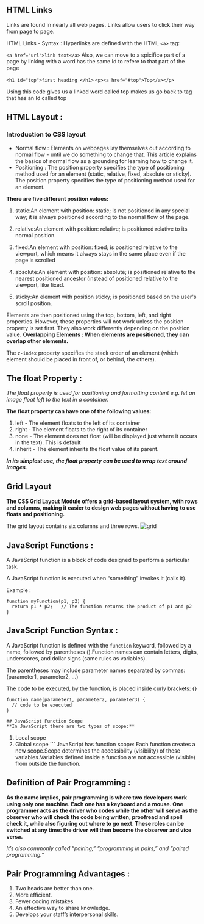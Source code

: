 ## HTML Links
Links are found in nearly all web pages. Links allow users to click their way from page to page.

HTML Links - Syntax :
Hyperlinks are defined with the HTML `<a>` tag:

`<a href="url">link text</a>` Also, we can move to a spicifice part of a page by linking with a word has the same Id to refere to that part of the page

`<h1 id="top">first heading </h1>`
`<p><a href="#top">Top</a></p>`

Using this code gives us a linked word called top makes us go back to tag that has an Id called top

## HTML Layout :
### Introduction to CSS layout
* Normal flow : Elements on webpages lay themselves out according to normal flow - until we do something to change that. This article explains the basics of normal flow as a grounding for learning how to change it.
*  Positioning : The position property specifies the type of positioning method used for an element (static, relative, fixed, absolute or sticky).
The position property specifies the type of positioning method used for an element.

**There are five different position values:**

1. static:An element with position: static; is not positioned in any special way; it is always positioned according to the normal flow of the page.

2. relative:An element with position: relative; is positioned relative to its normal position.

3. fixed:An element with position: fixed; is positioned relative to the viewport, which means it always stays in the same place even if the page is scrolled

4. absolute:An element with position: absolute; is positioned relative to the nearest positioned ancestor (instead of positioned relative to the viewport, like fixed.

5. sticky:An element with position sticky; is positioned based on the user's scroll position.

Elements are then positioned using the top, bottom, left, and right properties. However, these properties will not work unless the position property is set first. They also work differently depending on the position value.
**Overlapping Elements : When elements are positioned, they can overlap other elements.**

The `z-index` property specifies the stack order of an element (which element should be placed in front of, or behind, the others).

## The float Property :
*The float property is used for positioning and formatting content e.g. let an image float left to the text in a container.*

**The float property can have one of the following values:**

1. left - The element floats to the left of its container
2. right - The element floats to the right of its container
3. none - The element does not float (will be displayed just where it occurs in the text). This is default
4. inherit - The element inherits the float value of its parent.

***In its simplest use, the float property can be used to wrap text around images***.

## Grid Layout
**The CSS Grid Layout Module offers a grid-based layout system, with rows and columns, making it easier to design web pages without having to use floats and positioning.**

The grid layout contains six columns and three rows.
![grid](https://assets.hongkiat.com/uploads/css-grid-layout-fr-unit/basic-usage.jpg)

## JavaScript Functions :
A JavaScript function is a block of code designed to perform a particular task.

A JavaScript function is executed when “something” invokes it (calls it).

Example :
~~~
function myFunction(p1, p2) {
  return p1 * p2;   // The function returns the product of p1 and p2
}
~~~

## JavaScript Function Syntax :
A JavaScript function is defined with the `function` keyword, followed by a name, followed by parentheses ().Function names can contain letters, digits, underscores, and dollar signs (same rules as variables).

The parentheses may include parameter names separated by commas: (parameter1, parameter2, …)

The code to be executed, by the function, is placed inside curly brackets: {}
~~~
function name(parameter1, parameter2, parameter3) {
  // code to be executed
}

## JavaScript Function Scope
**In JavaScript there are two types of scope:**
~~~

1. Local scope
2. Global scope ``` JavaScript has function scope: Each function creates a new scope.Scope determines the accessibility (visibility) of these variables.Variables defined inside a function are not accessible (visible) from outside the function.

## Definition of Pair Programming :
**As the name implies, pair programming is where two developers work using only one machine. Each one has a keyboard and a mouse. One programmer acts as the driver who codes while the other will serve as the observer who will check the code being written, proofread and spell check it, while also figuring out where to go next. These roles can be switched at any time: the driver will then become the observer and vice versa.**

*It’s also commonly called “pairing,” “programming in pairs,” and “paired programming.”*

 ## Pair Programming Advantages :
1. Two heads are better than one.
2. More efficient.
3. Fewer coding mistakes.
4. An effective way to share knowledge.
5. Develops your staff’s interpersonal skills.